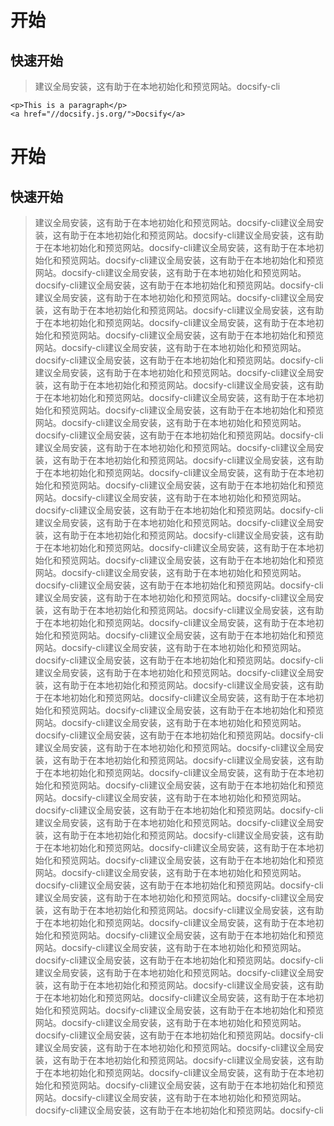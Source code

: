 # 开始  <!-- {docsify-ignore} -->


## 快速开始
>建议全局安装，这有助于在本地初始化和预览网站。docsify-cli

```
<p>This is a paragraph</p>
<a href="//docsify.js.org/">Docsify</a>
```
# 开始


## 快速开始
>建议全局安装，这有助于在本地初始化和预览网站。docsify-cli建议全局安装，这有助于在本地初始化和预览网站。docsify-cli建议全局安装，这有助于在本地初始化和预览网站。docsify-cli建议全局安装，这有助于在本地初始化和预览网站。docsify-cli建议全局安装，这有助于在本地初始化和预览网站。docsify-cli建议全局安装，这有助于在本地初始化和预览网站。docsify-cli建议全局安装，这有助于在本地初始化和预览网站。docsify-cli建议全局安装，这有助于在本地初始化和预览网站。docsify-cli建议全局安装，这有助于在本地初始化和预览网站。docsify-cli建议全局安装，这有助于在本地初始化和预览网站。docsify-cli建议全局安装，这有助于在本地初始化和预览网站。docsify-cli建议全局安装，这有助于在本地初始化和预览网站。docsify-cli建议全局安装，这有助于在本地初始化和预览网站。docsify-cli建议全局安装，这有助于在本地初始化和预览网站。docsify-cli建议全局安装，这有助于在本地初始化和预览网站。docsify-cli建议全局安装，这有助于在本地初始化和预览网站。docsify-cli建议全局安装，这有助于在本地初始化和预览网站。docsify-cli建议全局安装，这有助于在本地初始化和预览网站。docsify-cli建议全局安装，这有助于在本地初始化和预览网站。docsify-cli建议全局安装，这有助于在本地初始化和预览网站。docsify-cli建议全局安装，这有助于在本地初始化和预览网站。docsify-cli建议全局安装，这有助于在本地初始化和预览网站。docsify-cli建议全局安装，这有助于在本地初始化和预览网站。docsify-cli建议全局安装，这有助于在本地初始化和预览网站。docsify-cli建议全局安装，这有助于在本地初始化和预览网站。docsify-cli建议全局安装，这有助于在本地初始化和预览网站。docsify-cli建议全局安装，这有助于在本地初始化和预览网站。docsify-cli建议全局安装，这有助于在本地初始化和预览网站。docsify-cli建议全局安装，这有助于在本地初始化和预览网站。docsify-cli建议全局安装，这有助于在本地初始化和预览网站。docsify-cli建议全局安装，这有助于在本地初始化和预览网站。docsify-cli建议全局安装，这有助于在本地初始化和预览网站。docsify-cli建议全局安装，这有助于在本地初始化和预览网站。docsify-cli建议全局安装，这有助于在本地初始化和预览网站。docsify-cli建议全局安装，这有助于在本地初始化和预览网站。docsify-cli建议全局安装，这有助于在本地初始化和预览网站。docsify-cli建议全局安装，这有助于在本地初始化和预览网站。docsify-cli建议全局安装，这有助于在本地初始化和预览网站。docsify-cli建议全局安装，这有助于在本地初始化和预览网站。docsify-cli建议全局安装，这有助于在本地初始化和预览网站。docsify-cli建议全局安装，这有助于在本地初始化和预览网站。docsify-cli建议全局安装，这有助于在本地初始化和预览网站。docsify-cli建议全局安装，这有助于在本地初始化和预览网站。docsify-cli建议全局安装，这有助于在本地初始化和预览网站。docsify-cli建议全局安装，这有助于在本地初始化和预览网站。docsify-cli建议全局安装，这有助于在本地初始化和预览网站。docsify-cli建议全局安装，这有助于在本地初始化和预览网站。docsify-cli建议全局安装，这有助于在本地初始化和预览网站。docsify-cli建议全局安装，这有助于在本地初始化和预览网站。docsify-cli建议全局安装，这有助于在本地初始化和预览网站。docsify-cli建议全局安装，这有助于在本地初始化和预览网站。docsify-cli建议全局安装，这有助于在本地初始化和预览网站。docsify-cli建议全局安装，这有助于在本地初始化和预览网站。docsify-cli建议全局安装，这有助于在本地初始化和预览网站。docsify-cli建议全局安装，这有助于在本地初始化和预览网站。docsify-cli建议全局安装，这有助于在本地初始化和预览网站。docsify-cli建议全局安装，这有助于在本地初始化和预览网站。docsify-cli建议全局安装，这有助于在本地初始化和预览网站。docsify-cli建议全局安装，这有助于在本地初始化和预览网站。docsify-cli建议全局安装，这有助于在本地初始化和预览网站。docsify-cli建议全局安装，这有助于在本地初始化和预览网站。docsify-cli建议全局安装，这有助于在本地初始化和预览网站。docsify-cli建议全局安装，这有助于在本地初始化和预览网站。docsify-cli建议全局安装，这有助于在本地初始化和预览网站。docsify-cli建议全局安装，这有助于在本地初始化和预览网站。docsify-cli建议全局安装，这有助于在本地初始化和预览网站。docsify-cli建议全局安装，这有助于在本地初始化和预览网站。docsify-cli建议全局安装，这有助于在本地初始化和预览网站。docsify-cli建议全局安装，这有助于在本地初始化和预览网站。docsify-cli建议全局安装，这有助于在本地初始化和预览网站。docsify-cli建议全局安装，这有助于在本地初始化和预览网站。docsify-cli建议全局安装，这有助于在本地初始化和预览网站。docsify-cli建议全局安装，这有助于在本地初始化和预览网站。docsify-cli建议全局安装，这有助于在本地初始化和预览网站。docsify-cli建议全局安装，这有助于在本地初始化和预览网站。docsify-cli建议全局安装，这有助于在本地初始化和预览网站。docsify-cli建议全局安装，这有助于在本地初始化和预览网站。docsify-cli建议全局安装，这有助于在本地初始化和预览网站。docsify-cli建议全局安装，这有助于在本地初始化和预览网站。docsify-cli建议全局安装，这有助于在本地初始化和预览网站。docsify-cli建议全局安装，这有助于在本地初始化和预览网站。docsify-cli建议全局安装，这有助于在本地初始化和预览网站。docsify-cli建议全局安装，这有助于在本地初始化和预览网站。docsify-cli建议全局安装，这有助于在本地初始化和预览网站。docsify-cli

